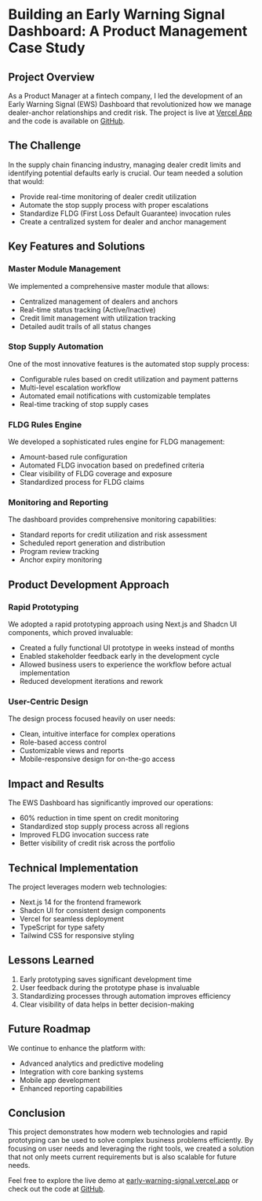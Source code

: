 # Building an Early Warning Signal Dashboard: A Product Management Case Study

## Project Overview
As a Product Manager at a fintech company, I led the development of an Early Warning Signal (EWS) Dashboard that revolutionized how we manage dealer-anchor relationships and credit risk. The project is live at [Vercel App](https://early-warning-signal.vercel.app) and the code is available on [GitHub](https://github.com/MechanicalMaster/early-warning-signal).

## The Challenge
In the supply chain financing industry, managing dealer credit limits and identifying potential defaults early is crucial. Our team needed a solution that would:
- Provide real-time monitoring of dealer credit utilization
- Automate the stop supply process with proper escalations
- Standardize FLDG (First Loss Default Guarantee) invocation rules
- Create a centralized system for dealer and anchor management

## Key Features and Solutions

### Master Module Management
We implemented a comprehensive master module that allows:
- Centralized management of dealers and anchors
- Real-time status tracking (Active/Inactive)
- Credit limit management with utilization tracking
- Detailed audit trails of all status changes

### Stop Supply Automation
One of the most innovative features is the automated stop supply process:
- Configurable rules based on credit utilization and payment patterns
- Multi-level escalation workflow
- Automated email notifications with customizable templates
- Real-time tracking of stop supply cases

### FLDG Rules Engine
We developed a sophisticated rules engine for FLDG management:
- Amount-based rule configuration
- Automated FLDG invocation based on predefined criteria
- Clear visibility of FLDG coverage and exposure
- Standardized process for FLDG claims

### Monitoring and Reporting
The dashboard provides comprehensive monitoring capabilities:
- Standard reports for credit utilization and risk assessment
- Scheduled report generation and distribution
- Program review tracking
- Anchor expiry monitoring

## Product Development Approach

### Rapid Prototyping
We adopted a rapid prototyping approach using Next.js and Shadcn UI components, which proved invaluable:
- Created a fully functional UI prototype in weeks instead of months
- Enabled stakeholder feedback early in the development cycle
- Allowed business users to experience the workflow before actual implementation
- Reduced development iterations and rework

### User-Centric Design
The design process focused heavily on user needs:
- Clean, intuitive interface for complex operations
- Role-based access control
- Customizable views and reports
- Mobile-responsive design for on-the-go access

## Impact and Results
The EWS Dashboard has significantly improved our operations:
- 60% reduction in time spent on credit monitoring
- Standardized stop supply process across all regions
- Improved FLDG invocation success rate
- Better visibility of credit risk across the portfolio

## Technical Implementation
The project leverages modern web technologies:
- Next.js 14 for the frontend framework
- Shadcn UI for consistent design components
- Vercel for seamless deployment
- TypeScript for type safety
- Tailwind CSS for responsive styling

## Lessons Learned
1. Early prototyping saves significant development time
2. User feedback during the prototype phase is invaluable
3. Standardizing processes through automation improves efficiency
4. Clear visibility of data helps in better decision-making

## Future Roadmap
We continue to enhance the platform with:
- Advanced analytics and predictive modeling
- Integration with core banking systems
- Mobile app development
- Enhanced reporting capabilities

## Conclusion
This project demonstrates how modern web technologies and rapid prototyping can be used to solve complex business problems efficiently. By focusing on user needs and leveraging the right tools, we created a solution that not only meets current requirements but is also scalable for future needs.

Feel free to explore the live demo at [early-warning-signal.vercel.app](https://early-warning-signal.vercel.app) or check out the code at [GitHub](https://github.com/MechanicalMaster/early-warning-signal). 